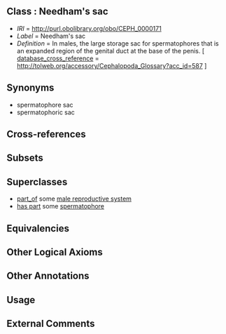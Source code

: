 
## Class : Needham's sac

 * *IRI* = http://purl.obolibrary.org/obo/CEPH_0000171
 * *Label* = Needham's sac
 * *Definition* = In males, the large storage sac for spermatophores that is an expanded region of the genital duct at the base of the penis. [ [database_cross_reference](../../ef/oboInOwl#hasDbXref.md) = http://tolweb.org/accessory/Cephalopoda_Glossary?acc_id=587 ]

## Synonyms

 * spermatophore sac
 * spermatophoric sac

## Cross-references


## Subsets


## Superclasses

 * [part_of](../../BFO/50/BFO_0000050.md) some [male reproductive system](../../UBERON/79/UBERON_0000079.md)
 * [has part](../../BFO/51/BFO_0000051.md) some [spermatophore](../../CEPH/37/CEPH_0000237.md)

## Equivalencies


## Other Logical Axioms


## Other Annotations


## Usage


## External Comments

